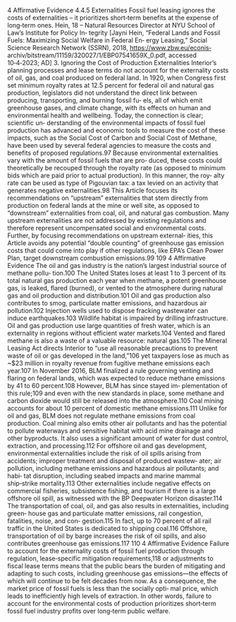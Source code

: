 4 Affirmative Evidence
4.4.5 Externalities
Fossil fuel leasing ignores the costs of externalities – it prioritizes short‑term
benefits at the expense of long‑term ones.
Hein, 18 – Natural Resources Director at NYU School of Law’s Institute for Policy In‑
tegrity
[Jayni Hein, “Federal Lands and Fossil Fuels: Maximizing Social Welfare in Federal En‑
ergy Leasing,” Social Science Research Network (SSRN), 2018, https://www.zbw.eu/econis‑
archiv/bitstream/11159/320027/1/EBP07541659X_0.pdf, accessed 10‑4‑2023; AD]
3. Ignoring the Cost of Production Externalities
Interior’s planning processes and lease terms do not account for the externality costs of
oil, gas, and coal produced on federal land. In 1920, when Congress first set minimum
royalty rates at 12.5 percent for federal oil and natural gas production, legislators did
not understand the direct link between producing, transporting, and burning fossil fu‑
els, all of which emit greenhouse gases, and climate change, with its effects on human
and environmental health and wellbeing. Today, the connection is clear; scientific un‑
derstanding of the environmental impacts of fossil fuel production has advanced and
economic tools to measure the cost of these impacts, such as the Social Cost of Carbon
and Social Cost of Methane, have been used by several federal agencies to measure the
costs and benefits of proposed regulations.97
Because environmental externalities vary with the amount of fossil fuels that are pro‑
duced, these costs could theoretically be recouped through the royalty rate (as opposed
to minimum bids which are paid prior to actual production). In this manner, the roy‑
alty rate can be used as type of Pigouvian tax: a tax levied on an activity that generates
negative externalities.98
This Article focuses its recommendations on “upstream” externalities that stem directly
from production on federal lands at the mine or well site, as opposed to “downstream”
externalities from coal, oil, and natural gas combustion. Many upstream externalities
are not addressed by existing regulations and therefore represent uncompensated social
and environmental costs. Further, by focusing recommendations on upstream external‑
ities, this Article avoids any potential “double counting” of greenhouse gas emission
costs that could come into play if other regulations, like EPA’s Clean Power Plan, target
downstream combustion emissions.99
109
4 Affirmative Evidence
The oil and gas industry is the nation’s largest industrial source of methane pollu‑
tion.100 The United States loses at least 1 to 3 percent of its total natural gas production
each year when methane, a potent greenhouse gas, is leaked, flared (burned), or
vented to the atmosphere during natural gas and oil production and distribution.101
Oil and gas production also contributes to smog, particulate matter emissions, and
hazardous air pollution.102 Injection wells used to dispose fracking wastewater can
induce earthquakes.103 Wildlife habitat is impaired by drilling infrastructure. Oil and
gas production use large quantities of fresh water, which is an externality in regions
without efficient water markets.104
Vented and flared methane is also a waste of a valuable resource: natural gas.105 The
Mineral Leasing Act directs Interior to “use all reasonable precautions to prevent waste
of oil or gas developed in the land,”106 yet taxpayers lose as much as ~$23 million in
royalty revenue from fugitive methane emissions each year.107 In November 2016, BLM
finalized a rule governing venting and flaring on federal lands, which was expected to
reduce methane emissions by 41 to 60 percent.108 However, BLM has since stayed im‑
plementation of this rule;109 and even with the new standards in place, some methane
and carbon dioxide would still be released into the atmosphere.110
Coal mining accounts for about 10 percent of domestic methane emissions.111 Unlike
for oil and gas, BLM does not regulate methane emissions from coal production. Coal
mining also emits other air pollutants and has the potential to pollute waterways and
sensitive habitat with acid mine drainage and other byproducts. It also uses a significant
amount of water for dust control, extraction, and processing.112
For offshore oil and gas development, environmental externalities include the risk of
oil spills arising from accidents; improper treatment and disposal of produced wastew‑
ater; air pollution, including methane emissions and hazardous air pollutants; and habi‑
tat disruption, including seabed impacts and marine mammal ship‑strike mortality.113
Other externalities include negative effects on commercial fisheries, subsistence fishing,
and tourism if there is a large offshore oil spill, as witnessed with the BP Deepwater
Horizon disaster.114
The transportation of coal, oil, and gas also results in externalities, including green‑
house gas and particulate matter emissions, rail congestion, fatalities, noise, and con‑
gestion.115 In fact, up to 70 percent of all rail traffic in the United States is dedicated to
shipping coal.116 Offshore, transportation of oil by barge increases the risk of oil spills,
and also contributes greenhouse gas emissions.117
110
4 Affirmative Evidence
Failure to account for the externality costs of fossil fuel production through regulation,
lease‑specific mitigation requirements,118 or adjustments to fiscal lease terms means
that the public bears the burden of mitigating and adapting to such costs, including
greenhouse gas emissions—the effects of which will continue to be felt decades from
now. As a consequence, the market price of fossil fuels is less than the socially opti‑
mal price, which leads to inefficiently high levels of extraction. In other words, failure
to account for the environmental costs of production prioritizes short‑term fossil fuel
industry profits over long‑term public welfare.
